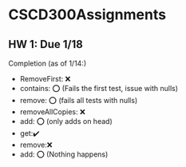 # CSCD300Assignments

## HW 1: Due 1/18
Completion (as of 1/14:)

* RemoveFirst: ❌
* contains: ⭕ (Fails the first test, issue with nulls)
* remove: ⭕ (fails all tests with nulls)
* removeAllCopies: ❌
* add: ⭕ (only adds on head)
* get:✔️
* remove:❌
* add: ⭕ (Nothing happens)
  
